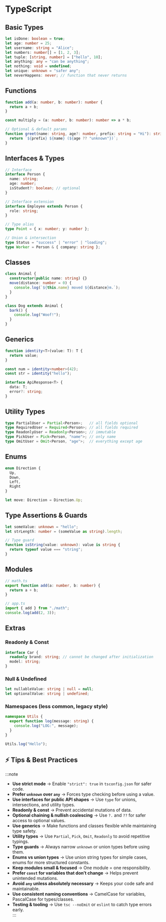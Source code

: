 # TypeScript

## Basic Types

```ts
let isDone: boolean = true;
let age: number = 25;
let username: string = "Alice";
let numbers: number[] = [1, 2, 3];
let tuple: [string, number] = ["hello", 10];
let anything: any = "can be anything";
let nothing: void = undefined;
let unique: unknown = "safer any";
let neverHappens: never; // function that never returns
```

## Functions

```ts
function add(a: number, b: number): number {
  return a + b;
}

const multiply = (a: number, b: number): number => a * b;

// Optional & default params
function greet(name: string, age?: number, prefix: string = "Hi"): string {
  return `${prefix} ${name} (${age ?? "unknown"})`;
}
```

## Interfaces & Types

```ts
// Interface
interface Person {
  name: string;
  age: number;
  isStudent?: boolean; // optional
}

// Interface extension
interface Employee extends Person {
  role: string;
}

// Type alias
type Point = { x: number; y: number };

// Union & intersection
type Status = "success" | "error" | "loading";
type Worker = Person & { company: string };
```

## Classes

```ts
class Animal {
  constructor(public name: string) {}
  move(distance: number = 0) {
    console.log(`${this.name} moved ${distance}m.`);
  }
}

class Dog extends Animal {
  bark() {
    console.log("Woof!");
  }
}
```

## Generics

```ts
function identity<T>(value: T): T {
  return value;
}

const num = identity<number>(42);
const str = identity("hello");

interface ApiResponse<T> {
  data: T;
  error?: string;
}
```

## Utility Types

```ts
type PartialUser = Partial<Person>;   // all fields optional
type RequiredUser = Required<Person>; // all fields required
type ReadonlyUser = Readonly<Person>; // immutable
type PickUser = Pick<Person, "name">; // only name
type OmitUser = Omit<Person, "age">;  // everything except age
```

## Enums

```ts
enum Direction {
  Up,
  Down,
  Left,
  Right
}

let move: Direction = Direction.Up;
```

## Type Assertions & Guards

```ts
let someValue: unknown = "hello";
let strLength: number = (someValue as string).length;

// Type guard
function isString(value: unknown): value is string {
  return typeof value === "string";
}
```

## Modules

```ts
// math.ts
export function add(a: number, b: number) {
  return a + b;
}

// app.ts
import { add } from "./math";
console.log(add(2, 3));
```

## Extras

### Readonly & Const

```ts
interface Car {
  readonly brand: string; // cannot be changed after initialization
  model: string;
}
```

### Null & Undefined

```ts
let nullableValue: string | null = null;
let optionalValue: string | undefined;
```

### Namespaces (less common, legacy style)

```ts
namespace Utils {
  export function log(message: string) {
    console.log("LOG:", message);
  }
}

Utils.log("Hello");
```

## ⚡ Tips & Best Practices

:::note
- **Use strict mode** → Enable `"strict": true` in `tsconfig.json` for safer code.  
- **Prefer `unknown` over `any`** → Forces type checking before using a value.  
- **Use interfaces for public API shapes** → Use `type` for unions, intersections, and utility types.  
- **Readonly & const** → Prevent accidental mutations of data.  
- **Optional chaining & nullish coalescing** → Use `?.` and `??` for safer access to optional values.  
- **Use generics** → Make functions and classes flexible while maintaining type safety.  
- **Utility types** → Use `Partial`, `Pick`, `Omit`, `Readonly` to avoid repetitive typings.  
- **Type guards** → Always narrow `unknown` or union types before using them.  
- **Enums vs union types** → Use union string types for simple cases, enums for more structured constants.  
- **Keep modules small & focused** → One module = one responsibility.  
- **Prefer `const` for variables that don’t change** → Helps prevent unintended mutations.  
- **Avoid `any` unless absolutely necessary** → Keeps your code safe and maintainable.  
- **Use consistent naming conventions** → CamelCase for variables, PascalCase for types/classes.  
- **Testing & tooling** → Use `tsc --noEmit` or `eslint` to catch type errors early.  
:::
